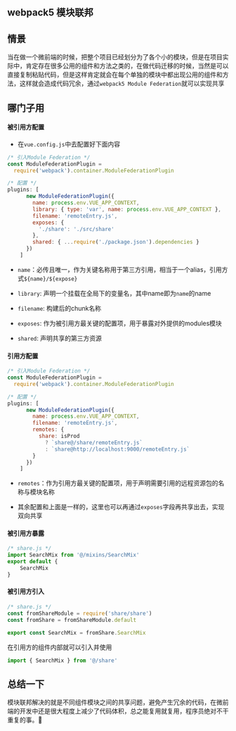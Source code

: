 ## webpack5 模块联邦

## 情景

当在做一个微前端的时候，把整个项目已经划分为了各个小的模块，但是在项目实际中，肯定存在很多公用的组件和方法之类的，在做代码迁移的时候，当然是可以直接复制粘贴代码，但是这样肯定就会在每个单独的模块中都出现公用的组件和方法，这样就会造成代码冗余，通过`webpack5 Module Federation`就可以实现共享

## 哪门子用

#### 被引用方配置

- 在`vue.config.js`中去配置好下面内容

```js
/* 引入Module Federation */
const ModuleFederationPlugin =
  require('webpack').container.ModuleFederationPlugin

/* 配置 */
plugins: [
      new ModuleFederationPlugin({
        name: process.env.VUE_APP_CONTEXT,
        library: { type: 'var', name: process.env.VUE_APP_CONTEXT },
        filename: 'remoteEntry.js',
        exposes: {
          './share': './src/share'
        },
        shared: { ...require('./package.json').dependencies }
      })
    ]
```

- `name`：必传且唯一，作为关键名称用于第三方引用，相当于一个alias，引用方式`${name}/${expose}`

- `library`: 声明一个挂载在全局下的变量名，其中name即为`name`的name

- `filename`: 构建后的chunk名称

- `exposes`: 作为被引用方最关键的配置项，用于暴露对外提供的modules模块

- `shared`: 声明共享的第三方资源

#### 引用方配置

```js
/* 引入Module Federation */
const ModuleFederationPlugin =
  require('webpack').container.ModuleFederationPlugin

/* 配置 */
plugins: [
      new ModuleFederationPlugin({
        name: process.env.VUE_APP_CONTEXT,
        filename: 'remoteEntry.js',
        remotes: {
          share: isProd
            ? `share@/share/remoteEntry.js`
            : `share@http://localhost:9000/remoteEntry.js`
        }
      })
    ]
```

- `remotes`：作为引用方最关键的配置项，用于声明需要引用的远程资源包的名称与模块名称

- 其余配置和上面是一样的，这里也可以再通过`exposes`字段再共享出去，实现双向共享

#### 被引用方暴露

```js
/* share.js */
import SearchMix from '@/mixins/SearchMix'
export default {
    SearchMix
}
```

#### 被引用方引入

```js
/* share.js */
const fromShareModule = require('share/share')
const fromShare = fromShareModule.default

export const SearchMix = fromShare.SearchMix
```

在引用方的组件内部就可以引入并使用

```js
import { SearchMix } from '@/share'
```

## 总结一下

模块联邦解决的就是不同组件模块之间的共享问题，避免产生冗余的代码，在微前端的开发中还是很大程度上减少了代码体积，总之能复用就复用，程序员绝对不干重复的事。:100: